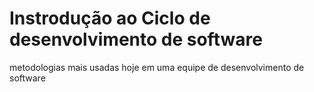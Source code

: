 # Instrodução ao Ciclo de desenvolvimento de software

metodologias mais usadas hoje em uma equipe de desenvolvimento de software